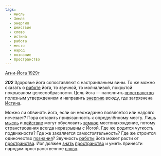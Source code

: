 ```yaml
---
tags:
  - мысль
  - Земля
  - энергия
  - действие
  - слово
  - истина
  - работа
  - место
  - народ
  - познание
  - пространство
---
```


[Агни-Йога 1929г](/agni/1929)

___202___
Здоровье йога сопоставляют с настраиваньем вины. То же можно сказать о [работе](/tag/#работа) йога, то звучной, то молчаливой, покрытой покрывалом целесообразности. Цель йога — наполнить [пространство](/tag/#пространство) полезным утверждением и направить [энергию](/tag/#энергия) всюду, где загрязнена [Истина](/tag/#истина).   

Можно ли обвинять йога, если он неожиданно появляется или надолго исчезает? Пора оставить привязанность к определённому месту. Лишь [мысль](/tag/#мысль) и [действие](/tag/#действие) могут обусловить [земное](/tag/#Земля) местонахождение, потому странствования всегда неразрывны с Йогой. Где же родится чуткость подвижности? Где же закаляется самостоятельность? Где же строится одиночество [познания](/tag/#познание)? Звучность [работы](/tag/#работа) йога может расти от [пространства](/tag/#пространство). Йог должен [знать](/tag/#познание) [пространство](/tag/#пространство) и уметь принести народам пространственное [слово](/tag/#слово).